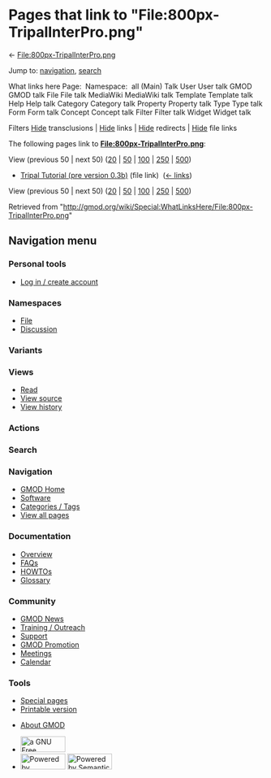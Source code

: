 <div id="mw-page-base" class="noprint">

</div>

<div id="mw-head-base" class="noprint">

</div>

<div id="content" class="mw-body" role="main">

<span id="top"></span>

<div id="mw-js-message" style="display:none;">

</div>



# <span dir="auto">Pages that link to "File:800px-TripalInterPro.png"</span>

<div id="bodyContent">

<div id="contentSub">

←
[File:800px-TripalInterPro.png](/wiki/File:800px-TripalInterPro.png "File:800px-TripalInterPro.png")

</div>

<div id="jump-to-nav" class="mw-jump">

Jump to: [navigation](#mw-navigation), [search](#p-search)

</div>

<div id="mw-content-text">

What links here Page:  Namespace:  all (Main) Talk User User talk GMOD
GMOD talk File File talk MediaWiki MediaWiki talk Template Template talk
Help Help talk Category Category talk Property Property talk Type Type
talk Form Form talk Concept Concept talk Filter Filter talk Widget
Widget talk

Filters
[Hide](/mediawiki/index.php?title=Special:WhatLinksHere/File:800px-TripalInterPro.png&hidetrans=1 "Special:WhatLinksHere/File:800px-TripalInterPro.png")
transclusions \|
[Hide](/mediawiki/index.php?title=Special:WhatLinksHere/File:800px-TripalInterPro.png&hidelinks=1 "Special:WhatLinksHere/File:800px-TripalInterPro.png")
links \|
[Hide](/mediawiki/index.php?title=Special:WhatLinksHere/File:800px-TripalInterPro.png&hideredirs=1 "Special:WhatLinksHere/File:800px-TripalInterPro.png")
redirects \|
[Hide](/mediawiki/index.php?title=Special:WhatLinksHere/File:800px-TripalInterPro.png&hideimages=1 "Special:WhatLinksHere/File:800px-TripalInterPro.png")
file links

The following pages link to
**[File:800px-TripalInterPro.png](/wiki/File:800px-TripalInterPro.png "File:800px-TripalInterPro.png")**:

View (previous 50 \| next 50)
([20](/mediawiki/index.php?title=Special:WhatLinksHere/File:800px-TripalInterPro.png&limit=20 "Special:WhatLinksHere/File:800px-TripalInterPro.png")
\|
[50](/mediawiki/index.php?title=Special:WhatLinksHere/File:800px-TripalInterPro.png&limit=50 "Special:WhatLinksHere/File:800px-TripalInterPro.png")
\|
[100](/mediawiki/index.php?title=Special:WhatLinksHere/File:800px-TripalInterPro.png&limit=100 "Special:WhatLinksHere/File:800px-TripalInterPro.png")
\|
[250](/mediawiki/index.php?title=Special:WhatLinksHere/File:800px-TripalInterPro.png&limit=250 "Special:WhatLinksHere/File:800px-TripalInterPro.png")
\|
[500](/mediawiki/index.php?title=Special:WhatLinksHere/File:800px-TripalInterPro.png&limit=500 "Special:WhatLinksHere/File:800px-TripalInterPro.png"))

- [Tripal Tutorial (pre version
  0.3b)](/wiki/Tripal_Tutorial_(pre_version_0.3b) "Tripal Tutorial (pre version 0.3b)")
  (file link) ‎ <span class="mw-whatlinkshere-tools">([←
  links](/mediawiki/index.php?title=Special:WhatLinksHere&target=Tripal+Tutorial+%28pre+version+0.3b%29 "Special:WhatLinksHere"))</span>

View (previous 50 \| next 50)
([20](/mediawiki/index.php?title=Special:WhatLinksHere/File:800px-TripalInterPro.png&limit=20 "Special:WhatLinksHere/File:800px-TripalInterPro.png")
\|
[50](/mediawiki/index.php?title=Special:WhatLinksHere/File:800px-TripalInterPro.png&limit=50 "Special:WhatLinksHere/File:800px-TripalInterPro.png")
\|
[100](/mediawiki/index.php?title=Special:WhatLinksHere/File:800px-TripalInterPro.png&limit=100 "Special:WhatLinksHere/File:800px-TripalInterPro.png")
\|
[250](/mediawiki/index.php?title=Special:WhatLinksHere/File:800px-TripalInterPro.png&limit=250 "Special:WhatLinksHere/File:800px-TripalInterPro.png")
\|
[500](/mediawiki/index.php?title=Special:WhatLinksHere/File:800px-TripalInterPro.png&limit=500 "Special:WhatLinksHere/File:800px-TripalInterPro.png"))

</div>

<div class="printfooter">

Retrieved from
"<http://gmod.org/wiki/Special:WhatLinksHere/File:800px-TripalInterPro.png>"

</div>

<div id="catlinks" class="catlinks catlinks-allhidden">

</div>

<div class="visualClear">

</div>

</div>

</div>

<div id="mw-navigation">

## Navigation menu

<div id="mw-head">

<div id="p-personal" role="navigation"
aria-labelledby="p-personal-label">

### Personal tools

- <span id="pt-login"><a
  href="/mediawiki/index.php?title=Special:UserLogin&amp;returnto=Special%3AWhatLinksHere%2FFile%3A800px-TripalInterPro.png"
  accesskey="o"
  title="You are encouraged to log in; however, it is not mandatory [o]">Log
  in / create account</a></span>

</div>

<div id="left-navigation">

<div id="p-namespaces" class="vectorTabs" role="navigation"
aria-labelledby="p-namespaces-label">

### Namespaces

- <span id="ca-nstab-image"><a href="/wiki/File:800px-TripalInterPro.png" accesskey="c"
  title="View the file page [c]">File</a></span>
- <span id="ca-talk"><a
  href="/mediawiki/index.php?title=File_talk:800px-TripalInterPro.png&amp;action=edit&amp;redlink=1"
  accesskey="t"
  title="Discussion about the content page [t]">Discussion</a></span>

</div>

<div id="p-variants" class="vectorMenu emptyPortlet" role="navigation"
aria-labelledby="p-variants-label">

### 

### Variants[](#)

<div class="menu">

</div>

</div>

</div>

<div id="right-navigation">

<div id="p-views" class="vectorTabs" role="navigation"
aria-labelledby="p-views-label">

### Views

- <span id="ca-view">[Read](/wiki/File:800px-TripalInterPro.png)</span>
- <span id="ca-viewsource"><a
  href="/mediawiki/index.php?title=File:800px-TripalInterPro.png&amp;action=edit"
  accesskey="e" title="This page is protected.
  You can view its source [e]">View source</a></span>
- <span id="ca-history"><a
  href="/mediawiki/index.php?title=File:800px-TripalInterPro.png&amp;action=history"
  accesskey="h" title="Past revisions of this page [h]">View history</a></span>

</div>

<div id="p-cactions" class="vectorMenu emptyPortlet" role="navigation"
aria-labelledby="p-cactions-label">

### Actions[](#)

<div class="menu">

</div>

</div>

<div id="p-search" role="search">

### Search

<div id="simpleSearch">

</div>

</div>

</div>

</div>

<div id="mw-panel">

<div id="p-logo" role="banner">

<a href="/wiki/Main_Page"
style="background-image: url(http://gmod.org/images/GMOD-cogs.png);"
title="Visit the main page"></a>

</div>

<div id="p-Navigation" class="portal" role="navigation"
aria-labelledby="p-Navigation-label">

### Navigation

<div class="body">

- <span id="n-GMOD-Home">[GMOD Home](/wiki/Main_Page)</span>
- <span id="n-Software">[Software](/wiki/GMOD_Components)</span>
- <span id="n-Categories-.2F-Tags">[Categories /
  Tags](/wiki/Categories)</span>
- <span id="n-View-all-pages">[View all
  pages](/wiki/Special:AllPages)</span>

</div>

</div>

<div id="p-Documentation" class="portal" role="navigation"
aria-labelledby="p-Documentation-label">

### Documentation

<div class="body">

- <span id="n-Overview">[Overview](/wiki/Overview)</span>
- <span id="n-FAQs">[FAQs](/wiki/Category:FAQ)</span>
- <span id="n-HOWTOs">[HOWTOs](/wiki/Category:HOWTO)</span>
- <span id="n-Glossary">[Glossary](/wiki/Glossary)</span>

</div>

</div>

<div id="p-Community" class="portal" role="navigation"
aria-labelledby="p-Community-label">

### Community

<div class="body">

- <span id="n-GMOD-News">[GMOD News](/wiki/GMOD_News)</span>
- <span id="n-Training-.2F-Outreach">[Training /
  Outreach](/wiki/Training_and_Outreach)</span>
- <span id="n-Support">[Support](/wiki/Support)</span>
- <span id="n-GMOD-Promotion">[GMOD
  Promotion](/wiki/GMOD_Promotion)</span>
- <span id="n-Meetings">[Meetings](/wiki/Meetings)</span>
- <span id="n-Calendar">[Calendar](/wiki/Calendar)</span>

</div>

</div>

<div id="p-tb" class="portal" role="navigation"
aria-labelledby="p-tb-label">

### Tools

<div class="body">

- <span id="t-specialpages"><a href="/wiki/Special:SpecialPages" accesskey="q"
  title="A list of all special pages [q]">Special pages</a></span>
- <span id="t-print"><a
  href="/mediawiki/index.php?title=Special:WhatLinksHere/File:800px-TripalInterPro.png&amp;printable=yes"
  rel="alternate" accesskey="p"
  title="Printable version of this page [p]">Printable version</a></span>

</div>

</div>

</div>

</div>

<div id="footer" role="contentinfo">

- <span id="footer-places-about">[About
  GMOD](/wiki/GMOD:About "GMOD:About")</span>

<!-- -->

- <span id="footer-copyrightico">[<img src="http://www.gnu.org/graphics/gfdl-logo-small.png" width="88"
  height="31" alt="a GNU Free Documentation License" />](http://www.gnu.org/licenses/fdl-1.3.html)</span>
- <span id="footer-poweredbyico">[<img src="/mediawiki/skins/common/images/poweredby_mediawiki_88x31.png"
  width="88" height="31" alt="Powered by MediaWiki" />](//www.mediawiki.org/)
  [<img
  src="/mediawiki/extensions/SemanticMediaWiki/includes/../resources/images/smw_button.png"
  width="88" height="31" alt="Powered by Semantic MediaWiki" />](https://www.semantic-mediawiki.org/wiki/Semantic_MediaWiki)</span>

<div style="clear:both">

</div>

</div>
